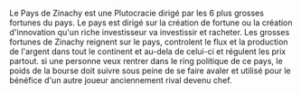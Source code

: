 Le Pays de Zinachy est une Plutocracie dirigé par les 6 plus grosses fortunes du pays. Le pays est dirigé sur la création de fortune ou la création d'innovation qu'un riche investisseur va investissir et racheter.
Les grosses fortunes de Zinachy reignent sur le pays, controlent le flux et la production de l'argent dans tout le continent et au-dela de celui-ci et régulent les prix partout.
si une personne veux rentrer dans le ring politique de ce pays, le poids de la bourse doit suivre sous peine de se faire avaler et utilisé pour le bénéfice d'un autre joueur anciennement rival devenu chef.
